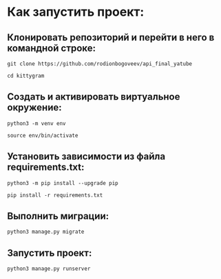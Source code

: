 # Как запустить проект:
## Клонировать репозиторий и перейти в него в командной строке:

```
git clone https://github.com/rodionbogoveev/api_final_yatube
```
```
cd kittygram
```

## Cоздать и активировать виртуальное окружение:
```
python3 -m venv env
```
```
source env/bin/activate
```
## Установить зависимости из файла requirements.txt:
```
python3 -m pip install --upgrade pip
```
```
pip install -r requirements.txt
```
## Выполнить миграции:
```
python3 manage.py migrate
```
## Запустить проект:
```
python3 manage.py runserver
```